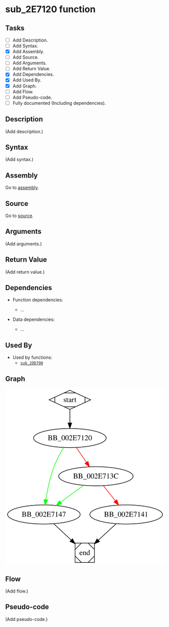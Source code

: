 # sub_2E7120 function

## Tasks

- [ ] Add Description.
- [ ] Add Syntax.
- [X] Add Assembly.
- [ ] Add Source.
- [ ] Add Arguments.
- [ ] Add Return Value.
- [X] Add Dependencies.
- [X] Add Used By.
- [X] Add Graph.
- [ ] Add Flow.
- [ ] Add Pseudo-code.
- [ ] Fully documented (Including dependencies).

## Description

(Add description.)

## Syntax

(Add syntax.)

## Assembly

Go to [assembly](../asm/sub_2E7120.asm).

## Source

Go to [source](../cc/sub_2E7120.cc).

## Arguments

(Add arguments.)

## Return Value

(Add return value.)

## Dependencies

* Function dependencies:
  * ...


* Data dependencies:
  * ...

## Used By

* Used by functions:
  * [`sub_2DD790`](sub_2DD790.md)

## Graph

![sub_2E7120 Graph](../svg/sub_2E7120.svg "sub_2E7120 Graph")

## Flow

(Add flow.)

## Pseudo-code

(Add pseudo-code.)
